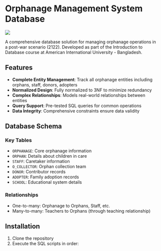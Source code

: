 # Orphanage Management System Database

<img src="https://github.com/user-attachments/assets/1e22663e-50e9-4e0a-966a-5a7f75e0b695">


A comprehensive database solution for managing orphanage operations in a post-war scenario (2122). Developed as part of the Introduction to Database course at American International University - Bangladesh.

## Features

- **Complete Entity Management**: Track all orphanage entities including orphans, staff, donors, adopters
- **Normalized Design**: Fully normalized to 3NF to minimize redundancy
- **Complex Relationships**: Models real-world relationships between entities
- **Query Support**: Pre-tested SQL queries for common operations
- **Data Integrity**: Comprehensive constraints ensure data validity

## Database Schema

### Key Tables
- `ORPHANAGE`: Core orphanage information
- `ORPHAN`: Details about children in care
- `STAFF`: Caretaker information
- `O_COLLECTOR`: Orphan collection team
- `DONOR`: Contributor records
- `ADOPTER`: Family adoption records
- `SCHOOL`: Educational system details

### Relationships
- One-to-many: Orphanage to Orphans, Staff, etc.
- Many-to-many: Teachers to Orphans (through teaching relationship)

## Installation

1. Clone the repository
2. Execute the SQL scripts in order:
